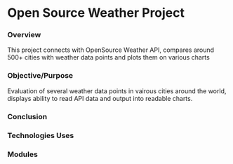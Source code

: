 # Open Source Weather Project

### Overview

This project connects with OpenSource Weather API, compares around 500+ cities with weather data points and plots them on various charts 

### Objective/Purpose

Evaluation of several weather data points in vairous cities around the world, displays ability to read API data and output into readable charts.

### Conclusion



### Technologies Uses

### Modules